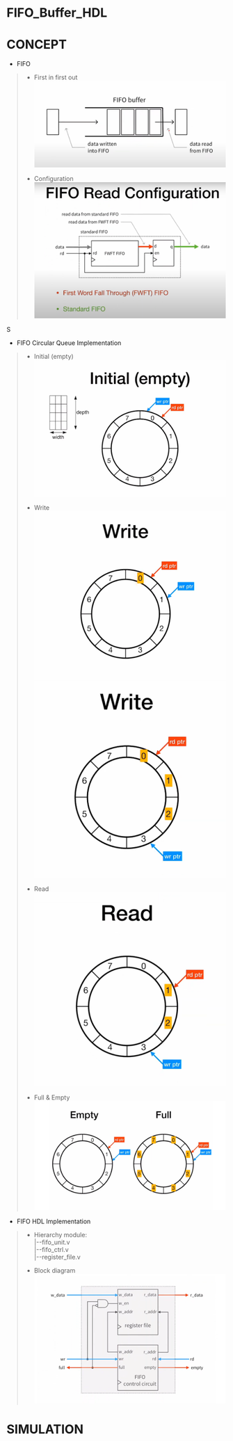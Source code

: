 # FIFO_Buffer_HDL

# CONCEPT

* FIFO
> * First in first out
> ![alt text](image/fifo0.png)
>
> * Configuration
> ![alt text](image/fifo1.png)
>
S
* FIFO Circular Queue Implementation
> * Initial (empty)
> ![alt text](image/fifo2.png)  
>
> * Write
> ![alt text](image/fifo3.png) 
> ![alt text](image/fifo4.png) 
>
> * Read
> ![alt text](image/fifo5.png)
>
> * Full & Empty
> ![alt text](image/fifo6.png)
>

* FIFO HDL Implementation
> * Hierarchy module:  
> |--fifo_unit.v  
>       |--fifo_ctrl.v  
>       |--register_file.v  
>
> * Block diagram
> ![alt text](image/fifo7.png)
>

# SIMULATION
